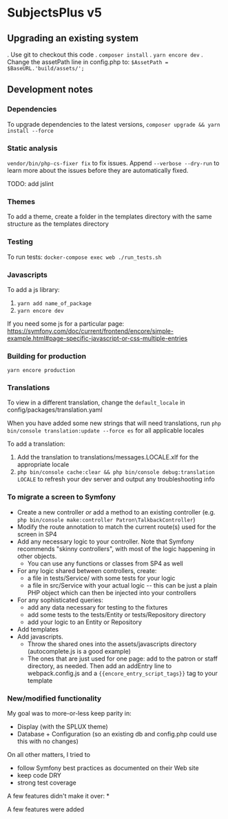 # SubjectsPlus v5

## Upgrading an existing system

. Use git to checkout this code
. `composer install`
. `yarn encore dev`
. Change the assetPath line in config.php to: `$AssetPath = $BaseURL.'build/assets/';`

## Development notes
### Dependencies

To upgrade dependencies to the latest versions, `composer upgrade && yarn install --force`

### Static analysis

`vendor/bin/php-cs-fixer fix` to fix issues.  Append `--verbose --dry-run` to learn more about the issues before they are automatically fixed.

TODO: add jslint

### Themes

To add a theme, create a folder in the templates directory with the same structure as the templates directory

### Testing

To run tests: `docker-compose exec web ./run_tests.sh`

### Javascripts

To add a js library:

1. `yarn add name_of_package`
2. `yarn encore dev`

If you need some js for a particular page: https://symfony.com/doc/current/frontend/encore/simple-example.html#page-specific-javascript-or-css-multiple-entries


### Building for production

`yarn encore production`

### Translations

To view in a different translation, change the `default_locale` in config/packages/translation.yaml

When you have added some new strings that will need translations, run `php bin/console translation:update --force es` for all applicable locales

To add a translation:

1. Add the translation to translations/messages.LOCALE.xlf for the appropriate locale
2. `php bin/console cache:clear && php bin/console debug:translation LOCALE` to refresh your dev server and output any troubleshooting info

### To migrate a screen to Symfony

* Create a new controller *or* add a method to an existing controller (e.g. `php bin/console make:controller Patron\TalkbackController`)
* Modify the route annotation to match the current route(s) used for the screen in SP4
* Add any necessary logic to your controller.  Note that Symfony recommends "skinny controllers", with most of the logic happening in other objects.
  * You can use any functions or classes from SP4 as well
* For any logic shared between controllers, create:
  * a file in tests/Service/ with some tests for your logic
  * a file in src/Service with your actual logic -- this can be just a plain PHP object which can then be injected into your controllers
* For any sophisticated queries:
  * add any data necessary for testing to the fixtures
  * add some tests to the tests/Entity or tests/Repository directory
  * add your logic to an Entity or Repository
* Add templates
* Add javascripts.
  * Throw the shared ones into the assets/javascripts directory (autocomplete.js is a good example)
  * The ones that are just used for one page: add to the patron or staff directory, as needed.  Then add an addEntry line to webpack.config.js and a
  `{{encore_entry_script_tags}}` tag to your template

### New/modified functionality

My goal was to more-or-less keep parity in:
* Display (with the SPLUX theme)
* Database + Configuration (so an existing db and config.php could use this with no changes)

On all other matters, I tried to
* follow Symfony best practices as documented on their Web site
* keep code DRY
* strong test coverage

A few features didn't make it over:
* 

A few features were added